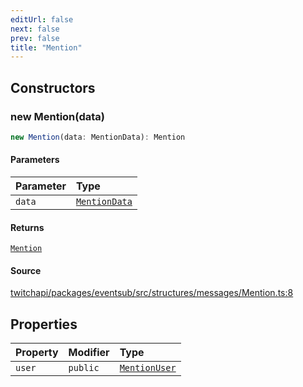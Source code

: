 ```yaml
---
editUrl: false
next: false
prev: false
title: "Mention"
---
```


## Constructors

### new Mention(data)

```ts
new Mention(data: MentionData): Mention
```

#### Parameters

| Parameter | Type |
| :------ | :------ |
| `data` | [`MentionData`](/api/eventsub/interfaces/mentiondata/) |

#### Returns

[`Mention`](/api/eventsub/classes/mention/)

#### Source

[twitchapi/packages/eventsub/src/structures/messages/Mention.ts:8](https://github.com/pablornc/twitchapi//blob/f8a75ccd701e54db4c91e2b0128974da23f25d14/packages/eventsub/src/structures/messages/Mention.ts#L8)

## Properties

| Property | Modifier | Type |
| :------ | :------ | :------ |
| `user` | `public` | [`MentionUser`](/api/eventsub/classes/mentionuser/) |
